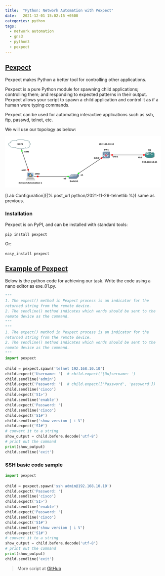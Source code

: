 ```yaml
---
title:  "Python: Network Automation with Pexpect"
date:   2021-12-01 15:02:15 +0500
categories: python
tags:
  - network automation
  - gns3
  - python3
  - pexpect
---
```


## [Pexpect](https://pexpect.readthedocs.io/en/stable/index.html)
Pexpect makes Python a better tool for controlling other applications.

Pexpect is a pure Python module for spawning child applications; controlling them; and responding to expected patterns in their output. Pexpect allows your script to spawn a child application and control it as if a human were typing commands.

Pexpect can be used for automating interactive applications such as ssh, ftp, passwd, telnet, etc.

We will use our topology as below:

![picture](/assets/img/network_automation.png)

[Lab Configuration]({% post_url python/2021-11-29-telnetlib %}) same as previous.

### Installation

Pexpect is on PyPI, and can be installed with standard tools:

`pip install pexpect`

Or:

`easy_install pexpect`

## [Example of Pexpect](https://pyneng.readthedocs.io/en/latest/book/18_ssh_telnet/pexpect.html)

Below is the python code for achieving our task. Write the code using a nano editor as exe_01.py.

```python
"""
1. The expect() method in Pexpect process is an indicator for the
returned string from the remote device.
2. The sendline() method indicates which words should be sent to the
remote device as the command.
"""
"""
1. The expect() method in Pexpect process is an indicator for the
returned string from the remote device.
2. The sendline() method indicates which words should be sent to the
remote device as the command.
"""
import pexpect

child = pexpect.spawn('telnet 192.168.10.10')
child.expect('Username: ')  # child.expect('[Uu]sername: ')
child.sendline('admin')
child.expect('Password: ')  # child.expect(['Password', 'password'])
child.sendline('cisco')
child.expect('S1>')
child.sendline('enable')
child.expect('Password: ')
child.sendline('cisco')
child.expect('S1#')
child.sendline('show version | i V')
child.expect('S1#')
# convert it to a string
show_output = child.before.decode('utf-8')
# print out the command
print(show_output)
child.sendline('exit')
```

### SSH basic code sample

```py
import pexpect

child = pexpect.spawn('ssh admin@192.168.10.10')
child.expect('Password: ')
child.sendline('cisco')
child.expect('S1>')
child.sendline('enable')
child.expect('Password: ')
child.sendline('cisco')
child.expect('S1#')
child.sendline('show version | i V')
child.expect('S1#')
# convert it to a string
show_output = child.before.decode('utf-8')
# print out the command
print(show_output)
child.sendline('exit')
```

> More script at [GitHub](https://github.com/sydasif/network-automation-script)
